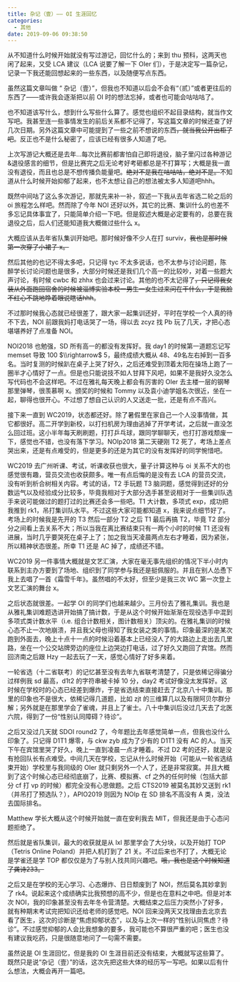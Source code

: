 ```yaml
---
title: 杂记（壹）—— OI 生涯回忆
categories:
  - 其他
date: 2019-09-06 09:38:50
---
```


从不知道什么时候开始就没有写过游记，回忆什么的；来到 thu 预科，这两天也闲了起来，又受 LCA 建议（LCA 说要了解一下 OIer 们），于是决定写一篇杂记，记录一下我还能回想起来的一些东西，以及随便写点东西。
<!--more-->

虽然这篇文章叫做 “ 杂记（壹）”，但我也不知道以后会不会有“（贰）”或者更往后的东西了——或许我会逐渐把以前 OI 时的想法忘掉，或者也可能会咕咕咕了。

也不知道该写什么，想到什么写些什么算了。感觉也组织不起目录结构，就当作文写吧。我甚至连一些事情发生的前后关系都不记得了，写这篇文章的时候还查了好几次日期。另外这篇文章中可能提到了一些之前不想说的东西~~，就当我公开出柜了吧~~。反正也不是什么秘密了，应该已经有很多人知道了吧。


上次写游记大概还是去年...每次比赛前都害怕自己即将退役，脑子里闪过各种游记&退役感言的细节，但是比赛完之后无论考好考砸都总是不打算写；大概是我一直没有退役，而且也总是不想传播负能量吧。~~绝对不是我在咕咕咕，绝对不是。~~不知道从什么时候开始抑郁了起来，也不太想让自己的想法被太多人知道吧hhh。

既然中间咕了这么多次游记，那就先来补一补，叙述一下我从去年省选二轮之后的 oi 旅程怎么样吧。然而除了今年 NOI 还好以外，其它的比赛、集训什么的也差不多忘记具体事宜了，只能简单介绍一下吧。但是叙述大概是必定要有的，总要在我退役之后，后人们还能知道我大概做过些什么 x。

大概应该从去年省队集训开始吧。那时候好像不少人在打 surviv，~~我也是那时候第一次穿了小裙子 x。~~

然后其他的也记不得太多吧，只记得 tyc 不太多说话，也不太参与讨论问题，陈醉学长讨论问题也是很多，大部分时候还是我们几个高一的比较吵，对着一些题大声讨论，有时候 cwbc 和 zhhx 也会过来讨论。其他的也不太记得了~~，只记得我女装从外面跑回宿舍的时候被淄博实验本校一男生一女生过来问在干什么，于是我脸不红心不跳地睁着眼说瞎话hhh~~。

不过那时候我心态就已经很差了，跟大家一起集训还好，平时在学校一个人真的待不下去，NOI 前跟我妈打电话哭了一场，得以去 zcyz 找 Pb 玩了几天，才把心态堪堪养好了点准备 NOI。

NOI2018 也勉强，SD 所有高一的都没有发挥好。我 day1 的时候第一道题忘记写 memset 导致 100 $\\rightarrow$ 5，最终成绩大概从 48、49名左右掉到一百多名。当时复测的时候趴在桌子上哭了好久，之后还难受到顶着太阳在操场上跑了一圈半才心情好了一点。但是也只能说技不如人甘拜下风吧，如果不是我好久没怎么写代码也不会这样吧。不过在雅礼每天晚上都会有厉害的 OIer 去主楼一层的钢琴那里弹琴，很羡慕啊 x。颁奖的时候和 Tommy 以及袁小迪学姐名次很近，坐在一起，聊得也很开心。不过想了想自己认识的人又送走一批，还是有点不高兴。

接下来一直到 WC2019，状态都还好。除了暑假里在家自己一个人没事情做，其它都很好。高二开学到新校，以打扫机房为理由逃掉了开学考试，之后就一直没怎么回过班。这小半年每天刷刷题，打打乒乓球，跟同学聊聊天，也打打游戏颓废一下，感觉也不错，也没有落下学习。NOIp2018 第二天硬刚 T2 死了，考场上差点哭出来，还是有点难受的，但是更多的还是为其它的没有发挥好的同学惋惜吧。

WC2019 去广州听课、考试，听课收获也很大，量子计算这种与 oi 关系不大的也感觉很有趣，营员交流也收获颇多。唯一有点后悔的是没有去 LCA 的营员交流，没有听到析合树相关内容。考试的话，T2 手玩题 T3 脑洞题，感觉得到还好的分数运气以及经验成分比较多，毕竟我相对于大部分选手甚至说相对于一些集训队选手来说可能做过的题打过的比赛还会多一些吧。T1 大计数，多项式 exp，成功把我推到 rk1，吊打集训队水平。不过这些大家可能都知道 x，我来说点细节好了。考场上的时候我是先开的 T3 然后一部分 T2 之后 T1 最后再搞 T2，毕竟 T2 部分分之间看上去关系不大；所以当我在离比赛结束只有一两个小时的时候 T1 还没有进展，当时几乎要哭死在桌子上了；加之我当天凌晨两点左右才睡着，因为紧张，所以精神状态很差。所幸 T1 还是 AC 掉了，成绩还不错。

WC2019 另一件事情大概就是文艺汇演，大家在毫无事先组织的情况下半小时内联系到主办方要到了场地、组织到了同学参与我还是挺佩服的。并且在别人怂恿下我上去唱了一首《霜雪千年》。虽然唱的不太好，但至少是我三次 WC 第一次登上文艺汇演的舞台 x。

之后状态就很差。一起学 OI 的同学们也越来越少。三月份去了雅礼集训。我也是从雅礼集训难题选讲开始搞了搞计数，于是从这个时候开始渐渐在现役选手中混到多项式类计数水平（i.e. 组合计数相关，图计数相关）顶尖的。在雅礼集训的时候心态不止一次地崩溃，并且我父母也得知了我女装之类的事情。印象最深的是某次跑到外面去，晚上十点十一点的时候沿着基本上已经没人了的大路边上走出去几里路，坐在一个公交站牌旁边的座位上边哭边打电话，过了好久又跑回了宾馆。然而回济南之后跟 Hzy 一起去玩了一天，感觉心情好了好多来着。

一轮省选（十二省联考）的记忆甚至没有去年九省联考清楚了，只是依稀记得骗分过样例我 sd 最高，d1t2 的字符串被卡掉 10 分，day2 考试好像没太发挥好。这时候在学校时的心态已经差到爆炸，于是省选结束直接赶去了北京八十中集训。那里的印象也不是很大，依稀记得几道题，比如 zjt 的三维算几以及有限阿贝尔群分解；另外就是在那里学会了雀魂，并且上了雀士。八十中集训后没过几天去了北医六院，得到了一份“性别认同障碍？待诊”。

之后又没过几天就 SDOI round2 了，今年题比去年感觉简单一点，但我也没什么印象了。只记得 D1T1 爆零，与 ckw zyb 成为了少有的 D1T1 没有 AC 的人。当天下午在宾馆里哭了好久，晚上一直到凌晨一点才睡着。不过 D2 考的还好，就是没有抢回队长有点难受。中间几天在学校，忘记从什么时候开始（可能从一轮省选结束开始）学校里与我同级的 OIer 就只剩另外一个人了，还是非常寂寞。并且大概到了这个时候心态已经彻底崩了，比赛、模拟赛、cf 之外的任何时候（包括大部分 cf 打 vp 的时候）都完全没有心思做题。之后 CTS2019 被莫名其妙又送到 rk1（并吊打了预选队？），APIO2019 则因为 NOIp 在 SD 排名不高没有 A 类，没法去国际排名。

Matthew 学长大概从这个时候开始就一直在安利我去 MIT，但我还是由于心态问题拒绝了。

然后就是省队集训，最大的收获就是从 lxl 那里学会了大分块，以及开始打 TOP （Tetris Online Poland）并把人机打到了 21 关。不过后来也不打了，大概无论是学雀还是学 TOP 都仅仅是为了与别人找共同兴趣吧。~~哦，我也是这个时候知道了龚诗233。~~

之后又是在学校的无心学习、心态爆炸、日日颓废到了 NOI，然后莫名其妙拿到了 rk4。说起来这个成绩确实比我预想的高不少，但是也在意料之中吧。但是对本次 NOI，我的印象甚至没有去年冬令营清楚。大概结束之后压力突然小了好多，就有种期末考试完把知识还给老师的感觉吧。NOI 回来没两天又找理由去北京去看了医生，这次的诊断是“焦虑抑郁状态”，以及与上次一样的“性别认同焦虑？待诊”。不过感觉抑郁的人会比我想象的要多，我可能也不算很严重的吧；医生也没有建议我吃药，只是很随意地问了一句需不需要。

虽然说是 OI 生涯回忆，但是我的 OI 生涯目前还没有结束，大概就写这些算了。既然只是说“杂记（壹）”的话，这次先把这些大体的经历写一写吧。如果以后有什么想法，大概会再开一篇吧。
